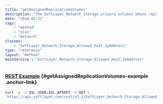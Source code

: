 ```yaml
---
title: "getAssignedReplicationVolumes"
description: "The SoftLayer_Network_Storage primary volumes whose replicas are allowed access."
date: "2018-02-12"
tags:
    - "method"
    - "sldn"
    - "Network"
classes:
    - "SoftLayer_Network_Storage_Allowed_Host_IpAddress"
type: "reference"
layout: "method"
mainService : "SoftLayer_Network_Storage_Allowed_Host_IpAddress"
---
```


### [REST Example](#getAssignedReplicationVolumes-example) <a href="/article/rest/"><i class="fas fa-question"></i></a> {#getAssignedReplicationVolumes-example .anchor-link} 
```bash
curl -g -u $SL_USER:$SL_APIKEY -X GET \
'https://api.softlayer.com/rest/v3.1/SoftLayer_Network_Storage_Allowed_Host_IpAddress/{SoftLayer_Network_Storage_Allowed_Host_IpAddressID}/getAssignedReplicationVolumes'
```
